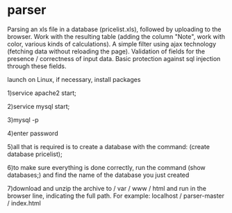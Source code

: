 # parser
Parsing an xls file in a database (pricelist.xls), followed by uploading to the browser. Work with the resulting table (adding the column "Note", work with color, various kinds of calculations). A simple filter using ajax technology (fetching data without reloading the page). Validation of fields for the presence / correctness of input data. Basic protection against sql injection through these fields.

launch on Linux, if necessary, install packages

1)service apache2 start;

2)service mysql start;

3)mysql -p

4)enter password

5)all that is required is to create a database with the command: (create database pricelist);

6)to make sure everything is done correctly, run the command (show databases;) and find the name of the database you just created

7)download and unzip the archive to / var / www / html and run in the browser line, indicating the full path. For example: localhost / parser-master / index.html


